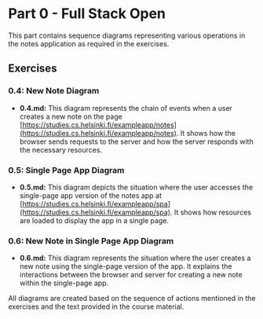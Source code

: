 # Part 0 - Full Stack Open

This part contains sequence diagrams representing various operations in the notes application as required in the exercises.

## Exercises

### 0.4: New Note Diagram
- **0.4.md:** This diagram represents the chain of events when a user creates a new note on the page [https://studies.cs.helsinki.fi/exampleapp/notes](https://studies.cs.helsinki.fi/exampleapp/notes). It shows how the browser sends requests to the server and how the server responds with the necessary resources.

### 0.5: Single Page App Diagram
- **0.5.md:** This diagram depicts the situation where the user accesses the single-page app version of the notes app at [https://studies.cs.helsinki.fi/exampleapp/spa](https://studies.cs.helsinki.fi/exampleapp/spa). It shows how resources are loaded to display the app in a single page.

### 0.6: New Note in Single Page App Diagram
- **0.6.md:** This diagram represents the situation where the user creates a new note using the single-page version of the app. It explains the interactions between the browser and server for creating a new note within the single-page app.

All diagrams are created based on the sequence of actions mentioned in the exercises and the text provided in the course material.
